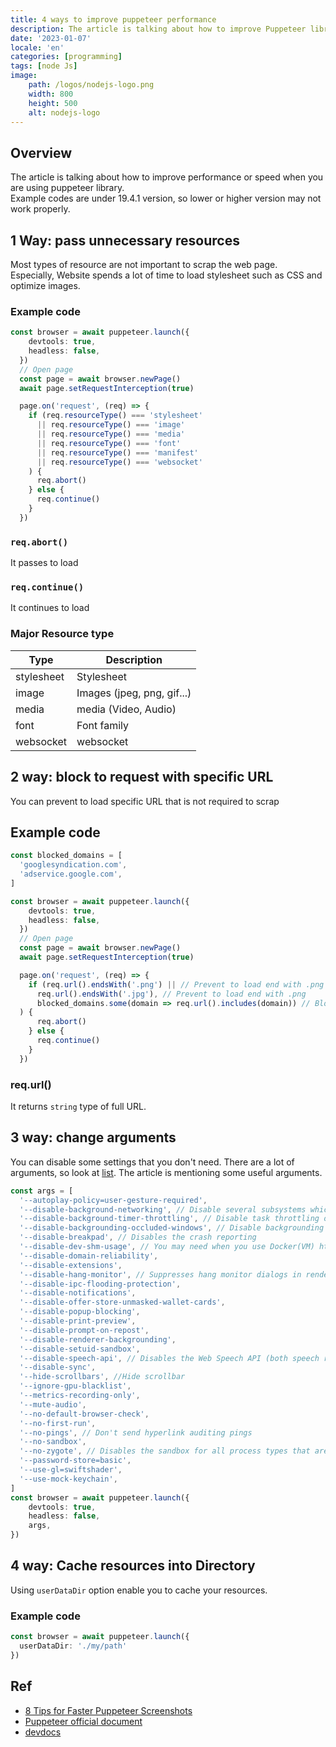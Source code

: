 ```yaml
---
title: 4 ways to improve puppeteer performance 
description: The article is talking about how to improve Puppeteer library's performance (speed)
date: '2023-01-07'
locale: 'en'
categories: [programming]
tags: [node Js]
image:
    path: /logos/nodejs-logo.png
    width: 800
    height: 500
    alt: nodejs-logo
---
```


## Overview
The article is talking about how to improve performance or speed when you are using puppeteer library. <br>
Example codes are under 19.4.1 version, so lower or higher version may not work properly.

## 1 Way: pass unnecessary resources
Most types of resource are not important to scrap the web page. <br>
Especially, Website spends a lot of time to load stylesheet such as CSS and optimize images.

### Example code
```typescript
const browser = await puppeteer.launch({
    devtools: true,
    headless: false,
  })
  // Open page
  const page = await browser.newPage()
  await page.setRequestInterception(true)

  page.on('request', (req) => {
    if (req.resourceType() === 'stylesheet'
      || req.resourceType() === 'image'
      || req.resourceType() === 'media'
      || req.resourceType() === 'font'
      || req.resourceType() === 'manifest'
      || req.resourceType() === 'websocket'
    ) {
      req.abort()
    } else {
      req.continue()
    }
  })
```
### ```req.abort()```
It passes to load
### ```req.continue()```
It continues to load

### Major Resource type 
| Type       | Description                |
|------------|----------------------------|
| stylesheet | Stylesheet                 |
| image      | Images (jpeg, png, gif...) |
| media      | media (Video, Audio)       |
| font       | Font family                |
| websocket  | websocket                  |

## 2 way: block to request with specific URL
You can prevent to load specific URL that is not required to scrap
## Example code
```typescript
const blocked_domains = [
  'googlesyndication.com',
  'adservice.google.com',
]

const browser = await puppeteer.launch({
    devtools: true,
    headless: false,
  })
  // Open page
  const page = await browser.newPage()
  await page.setRequestInterception(true)

  page.on('request', (req) => {
    if (req.url().endsWith('.png') || // Prevent to load end with .png
      req.url().endsWith('.jpg'), // Prevent to load end with .png
      blocked_domains.some(domain => req.url().includes(domain)) // Block domains that you intialize
  ) {
      req.abort()
    } else {
      req.continue()
    }
  })
```
### req.url()
It returns ```string``` type of full URL. 

## 3 way: change arguments
You can disable some settings that you don't need. There are a lot of arguments, so look at [list](https://peter.sh/experiments/chromium-command-line-switches/).
The article is mentioning some useful arguments.
```typescript
const args = [
  '--autoplay-policy=user-gesture-required',
  '--disable-background-networking', // Disable several subsystems which run network requests in the background. This is for use when doing network performance testing to avoid noise in the measurements
  '--disable-background-timer-throttling', // Disable task throttling of timer tasks from background pages. 
  '--disable-backgrounding-occluded-windows', // Disable backgrounding renders for occluded windows. Done for tests to avoid nondeterministic behavior.
  '--disable-breakpad', // Disables the crash reporting
  '--disable-dev-shm-usage', // You may need when you use Docker(VM) https://pptr.dev/troubleshooting/#tips
  '--disable-domain-reliability',
  '--disable-extensions',
  '--disable-hang-monitor', // Suppresses hang monitor dialogs in renderer processes. This may allow slow unload handlers on a page to prevent the tab from closing, but the Task Manager can be used to terminate the offending process in this case
  '--disable-ipc-flooding-protection',
  '--disable-notifications',
  '--disable-offer-store-unmasked-wallet-cards',
  '--disable-popup-blocking',
  '--disable-print-preview',
  '--disable-prompt-on-repost',
  '--disable-renderer-backgrounding',
  '--disable-setuid-sandbox',
  '--disable-speech-api', // Disables the Web Speech API (both speech recognition and synthesis). 
  '--disable-sync',
  '--hide-scrollbars', //Hide scrollbar
  '--ignore-gpu-blacklist',
  '--metrics-recording-only',
  '--mute-audio',
  '--no-default-browser-check',
  '--no-first-run',
  '--no-pings', // Don't send hyperlink auditing pings
  '--no-sandbox',
  '--no-zygote', // Disables the sandbox for all process types that are normally sandboxed. Meant to be used as a browser-level switch for testing purposes only
  '--password-store=basic',
  '--use-gl=swiftshader',
  '--use-mock-keychain',
]
const browser = await puppeteer.launch({
    devtools: true,
    headless: false,
    args,
})
```

## 4 way: Cache resources into Directory
Using ```userDataDir``` option enable you to cache your resources.
### Example code
```typescript
const browser = await puppeteer.launch({
  userDataDir: './my/path'
})
```

## Ref
- [8 Tips for Faster Puppeteer Screenshots](https://www.bannerbear.com/blog/ways-to-speed-up-puppeteer-screenshots/)
- [Puppeteer official document](https://pptr.dev/)
- [devdocs](https://devdocs.io/puppeteer/)
